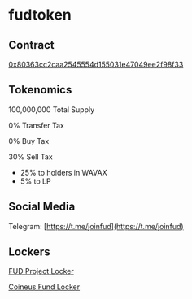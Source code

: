 # fudtoken

## Contract

[0x80363cc2caa2545554d155031e47049ee2f98f33](https://snowtrace.io/token/0x80363cc2caa2545554d155031e47049ee2f98f33)

## Tokenomics

100,000,000 Total Supply

0% Transfer Tax

0% Buy Tax

30% Sell Tax
- 25% to holders in WAVAX
- 5% to LP

## Social Media
Telegram: [https://t.me/joinfud](https://t.me/joinfud)

## Lockers

[FUD Project Locker](https://snowtrace.io/token/0x80363cc2caa2545554d155031e47049ee2f98f33?a=0xb930131f9b73e229c1ae1cf67409e99336043dc2)

[Coineus Fund Locker](https://snowtrace.io/token/0x80363cc2caa2545554d155031e47049ee2f98f33?a=0x2873b157ba89812ddf297719b66585a3aa836599)
